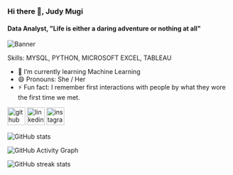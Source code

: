 ### Hi there 👋, Judy Mugi 
#### Data Analyst, "Life is either a daring adventure or nothing at all"
![Banner](https://media-exp1.licdn.com/dms/image/C5616AQGg1DZVI-3awQ/profile-displaybackgroundimage-shrink_350_1400/0/1660071692611?e=1665619200&v=beta&t=JIkQNFqgyal0pOxhjmJSKa1TcJcWi920CtIsbThUGdc)

Skills: MYSQL, PYTHON, MICROSOFT EXCEL, TABLEAU

- 🌱 I’m currently learning Machine Learning
- 😄 Pronouns: She / Her 
- ⚡ Fun fact: I remember first interactions with people by what they wore the first time we met. 


[<img src='https://cdn.jsdelivr.net/npm/simple-icons@3.0.1/icons/github.svg' alt='github' height='40'>](https://github.com/Purpjudy)  [<img src='https://cdn.jsdelivr.net/npm/simple-icons@3.0.1/icons/linkedin.svg' alt='linkedin' height='40'>](https://www.linkedin.com/in/Judymugi/)  [<img src='https://cdn.jsdelivr.net/npm/simple-icons@3.0.1/icons/instagram.svg' alt='instagram' height='40'>](https://www.instagram.com/JudyMugi/)  

![GitHub stats](https://github-readme-stats.vercel.app/api?username=Purpjudy&show_icons=true)  

![GitHub Activity Graph](https://activity-graph.herokuapp.com/graph?username=Purpjudy)  

![GitHub streak stats](https://github-readme-streak-stats.herokuapp.com/?user=Purpjudy)  

